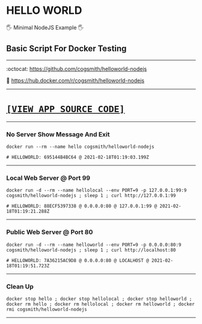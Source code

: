 # HELLO WORLD

:raised_hand_with_fingers_splayed: Minimal NodeJS Example :raised_hand_with_fingers_splayed:
## Basic Script For Docker Testing

---

:octocat: https://github.com/cogsmith/helloworld-nodejs

🐳 https://hub.docker.com/r/cogsmith/helloworld-nodejs

---

<h1><code><a href='../../blob/main/app.js'>[VIEW APP SOURCE CODE]</a></code></h1>

---

### No Server Show Message And Exit

~~~
docker run --rm --name hello cogsmith/helloworld-nodejs

# HELLOWORLD: 695144B4BC64 @ 2021-02-18T01:19:03.199Z
~~~

---

### Local Web Server @ Port 99

~~~
docker run -d --rm --name hellolocal --env PORT=9 -p 127.0.0.1:99:9 cogsmith/helloworld-nodejs ; sleep 1 ; curl http://127.0.0.1:99

# HELLOWORLD: 88ECF5397338 @ 0.0.0.0:80 @ 127.0.0.1:99 @ 2021-02-18T01:19:21.288Z
~~~

---

### Public Web Server @ Port 80

~~~
docker run -d --rm --name helloworld --env PORT=9 -p 0.0.0.0:80:9 cogsmith/helloworld-nodejs ; sleep 1 ; curl http://localhost:80

# HELLOWORLD: 7A36215AC9D8 @ 0.0.0.0:80 @ LOCALHOST @ 2021-02-18T01:19:51.723Z
~~~

---

### Clean Up

~~~
docker stop hello ; docker stop hellolocal ; docker stop helloworld ; docker rm hello ; docker rm hellolocal ; docker rm helloworld ; docker rmi cogsmith/helloworld-nodejs
~~~

---